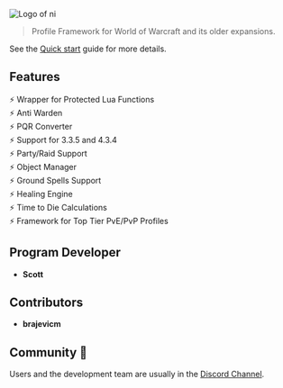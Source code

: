 ![Logo of ni](/_media/logo.png ":size=256x256")

> Profile Framework for World of Warcraft and its older expansions.

See the [Quick start](https://nhub.app) guide for more details.

## Features

⚡️ Wrapper for Protected Lua Functions<br>
⚡️ Anti Warden<br>
⚡️ PQR Converter<br>
⚡️ Support for 3.3.5 and 4.3.4<br>
⚡️ Party/Raid Support<br>
⚡️ Object Manager<br>
⚡️ Ground Spells Support<br>
⚡️ Healing Engine<br>
⚡️ Time to Die Calculations<br>
⚡️ Framework for Top Tier PvE/PvP Profiles<br>

## Program Developer

- **Scott**

## Contributors

- **brajevicm**

## Community 👋

Users and the development team are usually in the [Discord Channel](https://discord.gg/mBdcX5).
